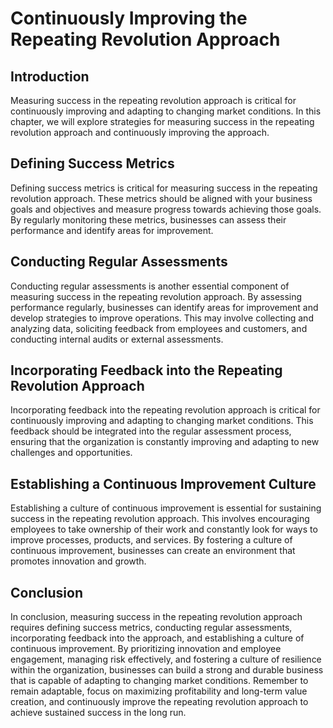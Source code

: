 Continuously Improving the Repeating Revolution Approach
==================================================================================================================

Introduction
------------

Measuring success in the repeating revolution approach is critical for continuously improving and adapting to changing market conditions. In this chapter, we will explore strategies for measuring success in the repeating revolution approach and continuously improving the approach.

Defining Success Metrics
------------------------

Defining success metrics is critical for measuring success in the repeating revolution approach. These metrics should be aligned with your business goals and objectives and measure progress towards achieving those goals. By regularly monitoring these metrics, businesses can assess their performance and identify areas for improvement.

Conducting Regular Assessments
------------------------------

Conducting regular assessments is another essential component of measuring success in the repeating revolution approach. By assessing performance regularly, businesses can identify areas for improvement and develop strategies to improve operations. This may involve collecting and analyzing data, soliciting feedback from employees and customers, and conducting internal audits or external assessments.

Incorporating Feedback into the Repeating Revolution Approach
-------------------------------------------------------------

Incorporating feedback into the repeating revolution approach is critical for continuously improving and adapting to changing market conditions. This feedback should be integrated into the regular assessment process, ensuring that the organization is constantly improving and adapting to new challenges and opportunities.

Establishing a Continuous Improvement Culture
---------------------------------------------

Establishing a culture of continuous improvement is essential for sustaining success in the repeating revolution approach. This involves encouraging employees to take ownership of their work and constantly look for ways to improve processes, products, and services. By fostering a culture of continuous improvement, businesses can create an environment that promotes innovation and growth.

Conclusion
----------

In conclusion, measuring success in the repeating revolution approach requires defining success metrics, conducting regular assessments, incorporating feedback into the approach, and establishing a culture of continuous improvement. By prioritizing innovation and employee engagement, managing risk effectively, and fostering a culture of resilience within the organization, businesses can build a strong and durable business that is capable of adapting to changing market conditions. Remember to remain adaptable, focus on maximizing profitability and long-term value creation, and continuously improve the repeating revolution approach to achieve sustained success in the long run.

